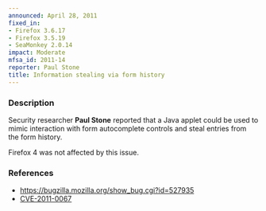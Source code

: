 ```yaml
---
announced: April 28, 2011
fixed_in:
- Firefox 3.6.17
- Firefox 3.5.19
- SeaMonkey 2.0.14
impact: Moderate
mfsa_id: 2011-14
reporter: Paul Stone
title: Information stealing via form history
---
```


<h3>Description</h3>

<p>Security researcher <strong>Paul Stone</strong> reported that a
Java applet could be used to mimic interaction with form autocomplete
controls and steal entries from the form history.</p>

<p class="note">Firefox 4 was not affected by this issue.</p>

<h3>References</h3>

<ul>
  <li><a href="https://bugzilla.mozilla.org/show_bug.cgi?id=527935">https://bugzilla.mozilla.org/show_bug.cgi?id=527935</a></li>
  <li><a class="ex-ref" href="http://cve.mitre.org/cgi-bin/cvename.cgi?name=CVE-2011-0067">CVE-2011-0067</a></li>
</ul>




